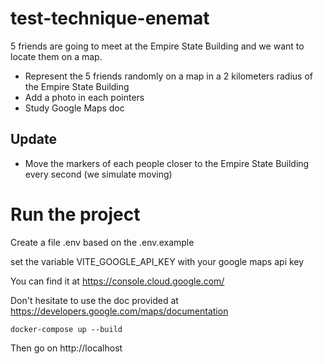 # test-technique-enemat

5 friends are going to meet at the Empire State Building and we want to locate them on a map.
- Represent the 5 friends randomly on a map in a 2 kilometers radius of the Empire State Building
- Add a photo in each pointers
- Study Google Maps doc

## Update

- Move the markers of each people closer to the Empire State Building every second (we simulate moving)

# Run the project

Create a file .env based on the .env.example

set the variable VITE_GOOGLE_API_KEY with your google maps api key

You can find it at https://console.cloud.google.com/

Don't hesitate to use the doc provided at https://developers.google.com/maps/documentation

```docker-compose up --build```

Then go on http://localhost
